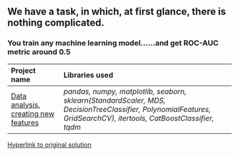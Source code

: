 ## We have a task, in which, at first glance, there is nothing complicated. 
### You train any machine learning model......and get ROC-AUC metric around 0.5

| Project name | Libraries used | 
| :---------------------- |  :---------------------- |
| [Data analysis, creating new features](https://github.com/svotyakov/WebScraping_DataPreprocessing/blob/main/creating_new_features/Data_analysis_creating_new_features.ipynb) | *pandas, numpy, matplotlib, seaborn, sklearn(StandardScaler, MDS, DecisionTreeClassifier, PolynomialFeatures, GridSearchCV), itertools, CatBoostClassifier, tqdm* |

[Hyperlink to original solution](https://www.youtube.com/watch?v=aNREIdJ3IuY&list=PLQJ7ptkRY-xbefSg1XN3FA-SdSRFcCQfn&index=1&t=6s)
